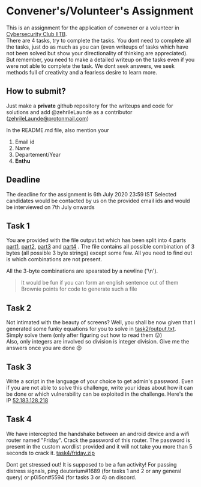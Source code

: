 # Convener's/Volunteer's Assignment
This is an assignment for the application of convener or a volunteer in [Cybersecurity Club IITB](https://www.facebook.com/groups/csec.iitb).  
There are 4 tasks, try to complete the tasks. You dont need to complete all the tasks, just do as much as you can (even writeups of tasks which have not been solved but show your directionality of thinking are appreciated). But remember, you need to make a detailed writeup on the tasks even if you were not able to complete the task. We dont seek answers, we seek methods full of creativity and a fearless desire to learn more.

## How to submit?
Just make a **private** github repository for the writeups and code for solutions and add @zehrileLaunde as a contributor (zehrileLaunde@protonmail.com)

In the README.md file, also mention your
1. Email id
2. Name
3. Departement/Year
4. **Enthu**

## Deadline
The deadline for the assignment is 6th July 2020 23:59 IST
Selected candidates would be contacted by us on the provided email ids and would be interviewed on 7th July onwards

## Task 1
You are provided with the file output.txt which has been split into 4 parts [part1](task1/part1), [part2](task1/part2), [part3](task1/part3) and [part4](task1/part4) . The file contains all possible combination of 3 bytes (all possible 3 byte strings) except some few. All you need to find out is which combinations are not present.

All the 3-byte combinations are spearated by a newline ('\n').  
> It would be fun if you can form an english sentence out of them  
> Brownie points for code to generate such a file

## Task 2
Not intimated with the beauty of screens? Well, you shall be now given that I generated some funky equations for you to solve in [task2/output.txt](task2/output.txt).  
Simply solve them (only after figuring out how to read them :stuck_out_tongue:)  
Also, only integers are involved so division is integer division.
Give me the answers once you are done :wink:

## Task 3
Write a script in the language of your choice to get admin's password. Even if you are not able to solve this challenge, write your ideas about how it can be done or which vulnerability can be exploited in the challenge. Here's the IP [52.183.128.218](http://52.183.128.218)

## Task 4
We have intercepted the handshake between an android device and a wifi router named "Friday". Crack the password of this router. The password is present in the custom wordlist provided and it will not take you more than 5 seconds to crack it.
[task4/friday.zip](task4/friday.zip)

Dont get stressed out! It is supposed to be a fun activity!
For passing distress signals, ping deuterium#1689 (for tasks 1 and 2 or any general query) or p0i5on#5594 (for tasks 3 or 4) on discord.
